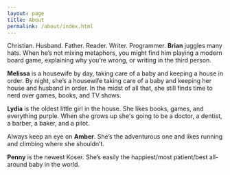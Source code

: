 ```yaml
---
layout: page
title: About
permalink: /about/index.html
---
```

Christian. Husband. Father. Reader. Writer. Programmer. **Brian** jug­gles many hats. When he’s not mix­ing metaphors, you might find him play­ing a mod­ern board game, ex­plain­ing why you’re wrong, or writ­ing in the third per­son.

**Melissa** is a house­wife by day, tak­ing care of a baby and keep­ing a house in or­der. By night, she’s a house­wife tak­ing care of a baby and keep­ing her house and hus­band in or­der. In the midst of all that, she still finds time to nerd over games, books, and TV shows.

**Lydia** is the oldest little girl in the house. She likes books, games, and everything purple. When she grows up she's going to be a doctor, a dentist, a barber, a baker, and a pilot.

Always keep an eye on **Amber**. She’s the adventurous one and likes running and climbing where she shouldn’t.

**Penny** is the newest Koser. She’s easily the happiest/most patient/best all-around baby in the world.